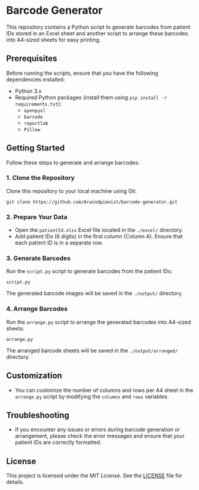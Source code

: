 # Barcode Generator

This repository contains a Python script to generate barcodes from patient IDs stored in an Excel sheet and another script to arrange these barcodes into A4-sized sheets for easy printing.

## Prerequisites

Before running the scripts, ensure that you have the following dependencies installed:

- Python 3.x
- Required Python packages (install them using `pip install -r requirements.txt`):
  - `openpyxl`
  - `barcode`
  - `reportlab`
  - `Pillow`

## Getting Started

Follow these steps to generate and arrange barcodes:

### 1. Clone the Repository

Clone this repository to your local machine using Git:

```
git clone https://github.com/Arwindpianist/barcode-generator.git
```

### 2. Prepare Your Data

- Open the `patientId.xlsx` Excel file located in the `./excel/` directory.
- Add patient IDs (8 digits) in the first column (Column A). Ensure that each patient ID is in a separate row.

### 3. Generate Barcodes

Run the `script.py` script to generate barcodes from the patient IDs:

```
script.py
```


The generated barcode images will be saved in the `./output/` directory.

### 4. Arrange Barcodes

Run the `arrange.py` script to arrange the generated barcodes into A4-sized sheets:

```
arrange.py
```


The arranged barcode sheets will be saved in the `./output/arranged/` directory.

## Customization

- You can customize the number of columns and rows per A4 sheet in the `arrange.py` script by modifying the `columns` and `rows` variables.

## Troubleshooting

- If you encounter any issues or errors during barcode generation or arrangement, please check the error messages and ensure that your patient IDs are correctly formatted.

## License

This project is licensed under the MIT License. See the [LICENSE](LICENSE) file for details.


